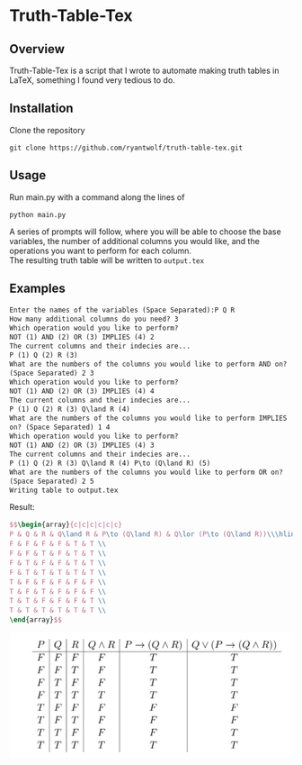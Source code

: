 # Truth-Table-Tex
## Overview
Truth-Table-Tex is a script that I wrote to automate making truth tables in LaTeX, something I found very tedious to do.
## Installation
Clone the repository
```
git clone https://github.com/ryantwolf/truth-table-tex.git
```
## Usage
Run main.py with a command along the lines of 
```
python main.py
```
A series of prompts will follow, where you will be able to choose the base variables, the number of additional columns you would like, and the operations you want to perform for each column.\
The resulting truth table will be written to `output.tex`
## Examples
```
Enter the names of the variables (Space Separated):P Q R
How many additional columns do you need? 3
Which operation would you like to perform?
NOT (1) AND (2) OR (3) IMPLIES (4) 2
The current columns and their indecies are...
P (1) Q (2) R (3)
What are the numbers of the columns you would like to perform AND on? (Space Separated) 2 3
Which operation would you like to perform?
NOT (1) AND (2) OR (3) IMPLIES (4) 4
The current columns and their indecies are...
P (1) Q (2) R (3) Q\land R (4)
What are the numbers of the columns you would like to perform IMPLIES on? (Space Separated) 1 4
Which operation would you like to perform?
NOT (1) AND (2) OR (3) IMPLIES (4) 3
The current columns and their indecies are...
P (1) Q (2) R (3) Q\land R (4) P\to (Q\land R) (5)
What are the numbers of the columns you would like to perform OR on? (Space Separated) 2 5
Writing table to output.tex
```
Result:
```latex
$$\begin{array}{c|c|c|c|c|c} 
P & Q & R & Q\land R & P\to (Q\land R) & Q\lor (P\to (Q\land R))\\\hline 
F & F & F & F & T & T \\
F & F & T & F & T & T \\
F & T & F & F & T & T \\
F & T & T & T & T & T \\
T & F & F & F & F & F \\
T & F & T & F & F & F \\
T & T & F & F & F & T \\
T & T & T & T & T & T \\
\end{array}$$
```
![Rendered LaTeX](https://github.com/ryantwolf/truth-table-tex/blob/master/images/example.png)
